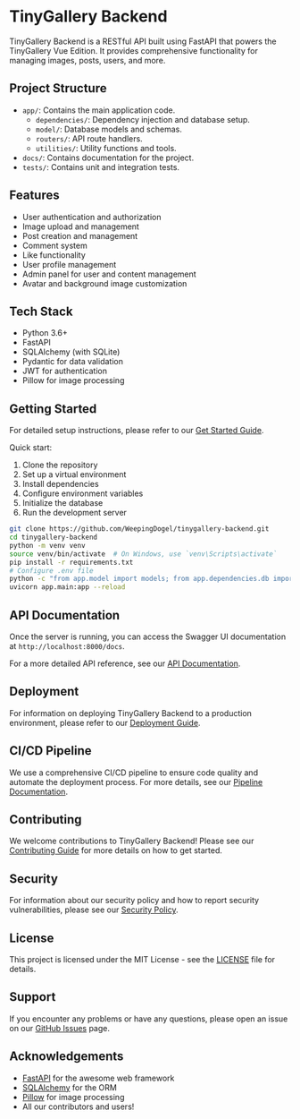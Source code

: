 # TinyGallery Backend

TinyGallery Backend is a RESTful API built using FastAPI that powers the TinyGallery Vue Edition. It provides comprehensive functionality for managing images, posts, users, and more.

## Project Structure

- `app/`: Contains the main application code.
  - `dependencies/`: Dependency injection and database setup.
  - `model/`: Database models and schemas.
  - `routers/`: API route handlers.
  - `utilities/`: Utility functions and tools.
- `docs/`: Contains documentation for the project.
- `tests/`: Contains unit and integration tests.

## Features

- User authentication and authorization
- Image upload and management
- Post creation and management
- Comment system
- Like functionality
- User profile management
- Admin panel for user and content management
- Avatar and background image customization

## Tech Stack

- Python 3.6+
- FastAPI
- SQLAlchemy (with SQLite)
- Pydantic for data validation
- JWT for authentication
- Pillow for image processing

## Getting Started

For detailed setup instructions, please refer to our [Get Started Guide](docs/Get-Started.md).

Quick start:

1. Clone the repository
2. Set up a virtual environment
3. Install dependencies
4. Configure environment variables
5. Initialize the database
6. Run the development server

```bash
git clone https://github.com/WeepingDogel/tinygallery-backend.git
cd tinygallery-backend
python -m venv venv
source venv/bin/activate  # On Windows, use `venv\Scripts\activate`
pip install -r requirements.txt
# Configure .env file
python -c "from app.model import models; from app.dependencies.db import engine; models.Base.metadata.create_all(bind=engine)"
uvicorn app.main:app --reload
```

## API Documentation

Once the server is running, you can access the Swagger UI documentation at `http://localhost:8000/docs`.

For a more detailed API reference, see our [API Documentation](docs/API-References.md).

## Deployment

For information on deploying TinyGallery Backend to a production environment, please refer to our [Deployment Guide](docs/Deployment.md).

## CI/CD Pipeline

We use a comprehensive CI/CD pipeline to ensure code quality and automate the deployment process. For more details, see our [Pipeline Documentation](docs/pipeline.md).

## Contributing

We welcome contributions to TinyGallery Backend! Please see our [Contributing Guide](CONTRIBUTING.md) for more details on how to get started.

## Security

For information about our security policy and how to report security vulnerabilities, please see our [Security Policy](SECURITY.md).

## License

This project is licensed under the MIT License - see the [LICENSE](LICENSE) file for details.

## Support

If you encounter any problems or have any questions, please open an issue on our [GitHub Issues](https://github.com/WeepingDogel/tinygallery-backend/issues) page.

## Acknowledgements

- [FastAPI](https://fastapi.tiangolo.com/) for the awesome web framework
- [SQLAlchemy](https://www.sqlalchemy.org/) for the ORM
- [Pillow](https://python-pillow.org/) for image processing
- All our contributors and users!
